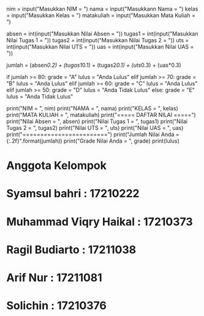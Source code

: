 nim = input("Masukkan NIM = ")
nama = input("Masukkann Nama = ")
kelas = input("Masukkan Kelas = ")
matakuliah = input("Masukkan Mata Kuliah = ")

absen = int(input("Masukkan Nilai Absen = "))
tugas1 = int(input("Masukkan Nilai Tugas 1 = "))
tugas2 = int(input("Masukkan Nilai Tugas 2 = "))
uts = int(input("Masukkan Nilai UTS = "))
uas = int(input("Masukkan Nilai UAS = "))

jumlah = (absen*0.2) + (tugas1*0.1) + (tugas2*0.1) + (uts*0.3) + (uas*0.3)

if jumlah >= 80:
    grade = "A"
    lulus = "Anda Lulus"
elif jumlah >= 70:
    grade = "B"
    lulus = "Anda Lulus"
elif jumlah >= 60:
    grade = "C"
    lulus = "Anda Lulus"
elif jumlah >= 50:
    grade = "D"
    lulus = "Anda Tidak Lulus"
else:
    grade = "E"
    lulus = "Anda Tidak Lulus"

print("NIM = ", nim)
print("NAMA = ", nama)
print("KELAS = ", kelas)
print("MATA KULIAH = ", matakuliah)
print("===== DAFTAR NILAI =====")
print("Nilai Absen = ", absen)
print("Nilai Tugas 1 = ", tugas1)
print("Nilai Tugas 2 = ", tugas2)
print("Nilai UTS = ", uts)
print("Nilai UAS = ", uas)
print("========================")
print("Jumlah Nilai Anda = {:.2f}".format(jumlah))
print("Grade Nilai Anda = ", grade)
print(lulus)

# Anggota Kelompok
#   Syamsul bahri : 17210222
#   Muhammad Viqry Haikal : 17210373
#   Ragil Budiarto : 17211038
#   Arif Nur : 17211081
#   Solichin : 17210376
